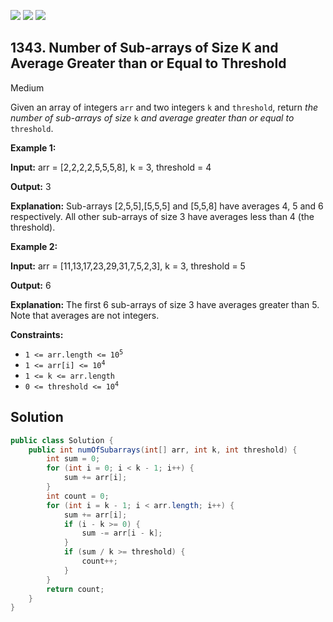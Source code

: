 [![](https://img.shields.io/github/stars/javadev/LeetCode-in-Java?label=Stars&style=flat-square)](https://github.com/javadev/LeetCode-in-Java)
[![](https://img.shields.io/github/forks/javadev/LeetCode-in-Java?label=Fork%20me%20on%20GitHub%20&style=flat-square)](https://github.com/javadev/LeetCode-in-Java/fork)
[![](https://img.shields.io/badge/-LeetCode%20in%20Kotlin-blue?style=flat-square)](https://github.com/javadev/LeetCode-in-Kotlin)

## 1343\. Number of Sub-arrays of Size K and Average Greater than or Equal to Threshold

Medium

Given an array of integers `arr` and two integers `k` and `threshold`, return _the number of sub-arrays of size_ `k` _and average greater than or equal to_ `threshold`.

**Example 1:**

**Input:** arr = [2,2,2,2,5,5,5,8], k = 3, threshold = 4

**Output:** 3

**Explanation:** Sub-arrays [2,5,5],[5,5,5] and [5,5,8] have averages 4, 5 and 6 respectively. All other sub-arrays of size 3 have averages less than 4 (the threshold).

**Example 2:**

**Input:** arr = [11,13,17,23,29,31,7,5,2,3], k = 3, threshold = 5

**Output:** 6

**Explanation:** The first 6 sub-arrays of size 3 have averages greater than 5. Note that averages are not integers.

**Constraints:**

*   <code>1 <= arr.length <= 10<sup>5</sup></code>
*   <code>1 <= arr[i] <= 10<sup>4</sup></code>
*   `1 <= k <= arr.length`
*   <code>0 <= threshold <= 10<sup>4</sup></code>

## Solution

```java
public class Solution {
    public int numOfSubarrays(int[] arr, int k, int threshold) {
        int sum = 0;
        for (int i = 0; i < k - 1; i++) {
            sum += arr[i];
        }
        int count = 0;
        for (int i = k - 1; i < arr.length; i++) {
            sum += arr[i];
            if (i - k >= 0) {
                sum -= arr[i - k];
            }
            if (sum / k >= threshold) {
                count++;
            }
        }
        return count;
    }
}
```